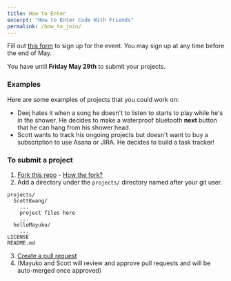 ```yaml
---
title: How to Enter
excerpt: "How to Enter Code With Friends"
permalink: /how_to_join/
---
```


Fill out [this form](https://geni.us/CWF_Spring2020_Signup) to sign up for the event. You may sign up at any time before the end of May.

You have until **Friday May 29th** to submit your projects.

### Examples

Here are some examples of projects that you could work on:

- Deej hates it when a song he doesn't to listen to starts to play while he's in the shower. He decides to make a waterproof bluetooth **next** button that he can hang from his shower head.
- Scott wants to track his ongoing projects but doesn't want to buy a subscription to use Asana or JIRA. He decides to build a task tracker!

### To submit a project

1. [Fork this repo](https://github.com/ScottKwang/CodeWithFriends-Spring2020) - [How the fork?](https://help.github.com/en/github/getting-started-with-github/fork-a-repo)
2. Add a directory under the `projects/` directory named after your git user.

```
projects/
  ScottKwang/
    ...
    project files here
    ...
  helloMayuko/
    ...
LICENSE
README.md
```

3. [Create a pull request](https://help.github.com/en/github/collaborating-with-issues-and-pull-requests/creating-a-pull-request-from-a-fork)
4. (Mayuko and Scott will review and approve pull requests and will be auto-merged once approved)
